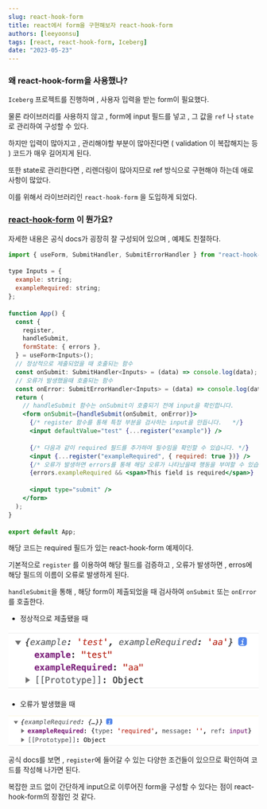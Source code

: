 ```yaml
---
slug: react-hook-form
title: react에서 form을 구현해보자 react-hook-form
authors: [leeyoonsu]
tags: [react, react-hook-form, Iceberg]
date: "2023-05-23"
---
```


### 왜 react-hook-form을 사용했나?

`Iceberg` 프로젝트를 진행하며 , 사용자 입력을 받는 form이 필요했다.

물론 라이브러리를 사용하지 않고 , form에 input 필드를 넣고 , 그 값을 `ref` 나 `state` 로 관리하여 구성할 수 있다.

하지만 입력이 많아지고 , 관리해야할 부분이 많아진다면 ( validation 이 복잡해지는 등 ) 코드가 매우 길어지게 된다.

또한 state로 관리한다면 , 리렌더링이 많아지므로 ref 방식으로 구현해야 하는데 애로사항이 많았다.

이를 위해서 라이브러리인 `react-hook-form` 을 도입하게 되었다.

### [react-hook-form](https://www.react-hook-form.com/) 이 뭔가요?

자세한 내용은 공식 docs가 굉장히 잘 구성되어 있으며 , 예제도 친절하다.

```jsx
import { useForm, SubmitHandler, SubmitErrorHandler } from "react-hook-form";

type Inputs = {
  example: string;
  exampleRequired: string;
};

function App() {
  const {
    register,
    handleSubmit,
    formState: { errors },
  } = useForm<Inputs>();
  // 정상적으로 제출되었을 때 호출되는 함수
  const onSubmit: SubmitHandler<Inputs> = (data) => console.log(data);
  // 오류가 발생했을때 호출되는 함수
  const onError: SubmitErrorHandler<Inputs> = (data) => console.log(data);
  return (
    // handleSubmit 함수는 onSubmit이 호출되기 전에 input을 확인합니다.
    <form onSubmit={handleSubmit(onSubmit, onError)}>
      {/* register 함수를 통해 특정 부분을 검사하는 input을 만듭니다.   */}
      <input defaultValue="test" {...register("example")} />

      {/* 다음과 같이 required 필드를 추가하여 필수임을 확인할 수 있습니다. */}
      <input {...register("exampleRequired", { required: true })} />
      {/* 오류가 발생하면 errors를 통해 해당 오류가 나타났을때 행동을 부여할 수 있습니다. */}
      {errors.exampleRequired && <span>This field is required</span>}

      <input type="submit" />
    </form>
  );
}

export default App;
```

해당 코드는 required 필드가 있는 react-hook-form 예제이다.

기본적으로 `register` 를 이용하여 해당 필드를 검증하고 , 오류가 발생하면 , erros에 해당 필드의 이름이 오류로 발생하게 된다.

`handleSubmit`을 통해 , 해당 form이 제출되었을 때 검사하여 `onSubmit` 또는 `onError`를 호출한다.

- 정상적으로 제출됐을 때

![success](Untitled1.png)

- 오류가 발생했을 때

![error](Untitled2.png)

공식 docs를 보면 , `register`에 들어갈 수 있는 다양한 조건들이 있으므로 확인하여 코드를 작성해 나가면 된다.

복잡한 코드 없이 간단하게 input으로 이루어진 form을 구성할 수 있다는 점이 react-hook-form의 장점인 것 같다.

